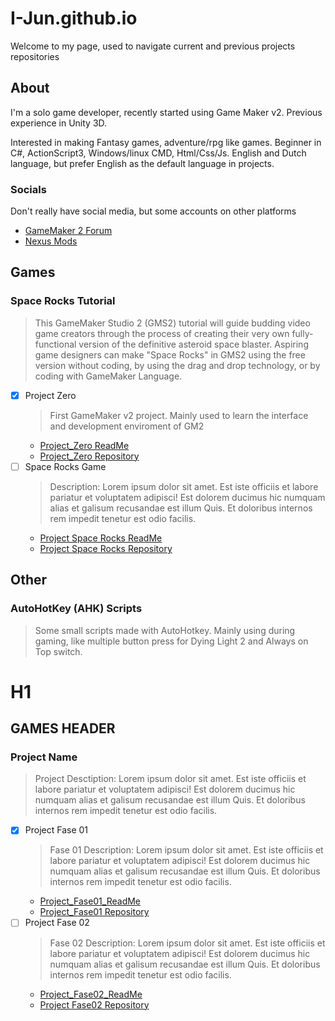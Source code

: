 # I-Jun.github.io
<!-- This is used as the Header with header text -->
Welcome to my page, used to navigate current and previous projects repositories


## About
I'm a solo game developer, recently started using Game Maker v2.
Previous experience in Unity 3D.

Interested in making Fantasy games, adventure/rpg like games.
Beginner in C#, ActionScript3, Windows/linux CMD, Html/Css/Js.
English and Dutch language, but prefer English as the default language in projects.

### Socials
Don't really have social media, but some accounts on other platforms
- [GameMaker 2 Forum](https://forum.yoyogames.com/index.php?members/i-jun.79328/)
- [Nexus Mods](https://www.nexusmods.com/users/1281304)

## Games
<!-- This whole section SHOULD be variable, based on the readMe's in the projects respective. "Frame" or "Block" on the page with; The Title of the Project, The Read Me of the Project and the Repository of the Project -->
### Space Rocks Tutorial
> This GameMaker Studio 2 (GMS2) tutorial will guide budding video game creators through the process of creating their very own fully-functional version of the definitive asteroid space blaster. Aspiring game designers can make "Space Rocks" in GMS2 using the free version without coding, by using the drag and drop technology, or by coding with GameMaker Language.
 - [x] Project Zero
   > First GameMaker v2 project. Mainly used to learn the interface and development enviroment of GM2
    - [Project_Zero ReadMe](https://github.com/I-Jun/GameMaker2/Project_Zero#README.md)
    - [Project_Zero Repository](https://github.com/I-Jun/GameMaker2/Project_Zero)
 - [ ] Space Rocks Game
   > Description: Lorem ipsum dolor sit amet. Est iste officiis et labore pariatur et voluptatem adipisci! Est dolorem ducimus hic numquam alias et galisum recusandae est illum Quis. Et doloribus internos rem impedit tenetur est odio facilis.
   - [Project Space Rocks ReadMe](https://github.com/I-Jun/GameMaker2/game_SpaceRocks#README.md)
   - [Project Space Rocks Repository](https://github.com/I-Jun/GameMaker2/game_SpaceRocks)
<!--  END OF SECTION -->

## Other
### AutoHotKey (AHK) Scripts 
> Some small scripts made with AutoHotkey. Mainly using during gaming, like multiple button press for Dying Light 2 and Always on Top switch.




# H1
## GAMES HEADER
<!--  Project Placeholder -->
### Project Name
> Project Desctiption: Lorem ipsum dolor sit amet. Est iste officiis et labore pariatur et voluptatem adipisci! Est dolorem ducimus hic numquam alias et galisum recusandae est illum Quis. Et doloribus internos rem impedit tenetur est odio facilis.
 - [x] Project Fase 01
   > Fase 01 Description: Lorem ipsum dolor sit amet. Est iste officiis et labore pariatur et voluptatem adipisci! Est dolorem ducimus hic numquam alias et galisum recusandae est illum Quis. Et doloribus internos rem impedit tenetur est odio facilis.
    - [Project_Fase01_ReadMe](https://github.com/I-Jun/"ProjectName"#README.md)
    - [Project_Fase01 Repository](https://github.com/I-Jun/"ProjectName")
 - [ ] Project Fase 02
   > Fase 02 Description: Lorem ipsum dolor sit amet. Est iste officiis et labore pariatur et voluptatem adipisci! Est dolorem ducimus hic numquam alias et galisum recusandae est illum Quis. Et doloribus internos rem impedit tenetur est odio facilis.
    - [Project_Fase02_ReadMe](https://github.com/I-Jun/"Fase02"/"ProjectName"#README.md)
    - [Project Fase02 Repository](https://github.com/I-Jun/"Fase02"/"ProjectName")
<!--  END OF SECTION -->
